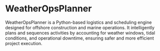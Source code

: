 # WeatherOpsPlanner
WeatherOpsPlanner is a Python-based logistics and scheduling engine designed for offshore construction and marine operations. It intelligently plans and sequences activities by accounting for weather windows, tidal conditions, and operational downtime, ensuring safer and more efficient project execution.
